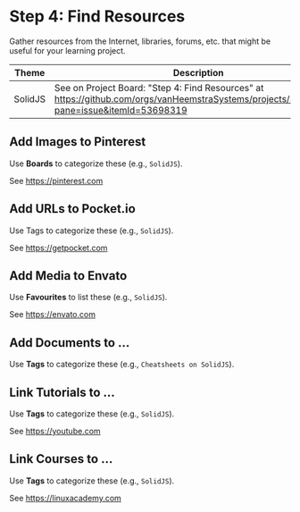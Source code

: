 # Step 4: Find Resources

Gather resources from the Internet, libraries, forums, etc. that might be useful for your learning project.

| Theme | Description |
| -- | -- |
| SolidJS | See on Project Board: "Step 4: Find Resources" at https://github.com/orgs/vanHeemstraSystems/projects/35/views/1?pane=issue&itemId=53698319 |

## Add Images to Pinterest

Use **Boards** to categorize these (e.g., ```SolidJS```).

See https://pinterest.com

## Add URLs to Pocket.io

Use Tags to categorize these (e.g., ```SolidJS```).

See https://getpocket.com

## Add Media to Envato

Use **Favourites** to list these (e.g., ```SolidJS```).

See https://envato.com

## Add Documents to ...

Use **Tags** to categorize these (e.g., ```Cheatsheets on SolidJS```).

## Link Tutorials to ...

Use **Tags** to categorize these (e.g., ```SolidJS```).

See https://youtube.com

## Link Courses to ...

Use **Tags** to categorize these (e.g., ```SolidJS```).

See https://linuxacademy.com
